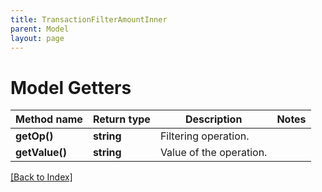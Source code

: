 ```yaml
---
title: TransactionFilterAmountInner
parent: Model
layout: page
---
```


# Model Getters

Method name | Return type | Description | Notes
------------ | ------------- | ------------- | -------------
**getOp()** | **string** | Filtering operation. |
**getValue()** | **string** | Value of the operation. |

[[Back to Index]](../index.md)
